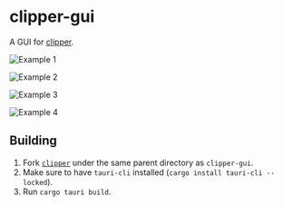 # clipper-gui

A GUI for [clipper](https://github.com/flazepe/clipper).

![Example 1](https://i.ibb.co/cYWk9dc/example1.png)

![Example 2](https://i.ibb.co/QnNrXXG/example2.png)

![Example 3](https://i.ibb.co/9GBXQHV/example3.png)

![Example 4](https://i.ibb.co/18LqPqD/example4.png)

## Building

1. Fork [`clipper`](https://github.com/flazepe/clipper) under the same parent directory as `clipper-gui`.
2. Make sure to have `tauri-cli` installed (`cargo install tauri-cli --locked`).
3. Run `cargo tauri build`.
